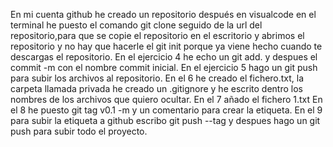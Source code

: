 En mi cuenta github he creado un repositorio después en visualcode en el terminal he puesto el comando git clone seguido de la url del repositorio,para que se copie el repositorio en el escritorio y abrimos el repositorio y no hay que hacerle el git init porque ya  viene hecho cuando te descargas el repositorio.
En el ejercicio 4 he echo un git add. y despues el commit -m con el nombre commit inicial.
En el ejercicio 5 hago un git push para subir los archivos al repositorio.
En el 6 he creado el fichero.txt, la carpeta llamada privada he creado un .gitignore y he escrito dentro los nombres de los archivos que quiero ocultar.
En el 7 añado el fichero 1.txt
En el 8 he puesto git tag v0.1 -m y un comentario para crear la etiqueta.
En el 9 para subir la etiqueta a github escribo git push --tag y despues hago un git push para subir todo el proyecto.
